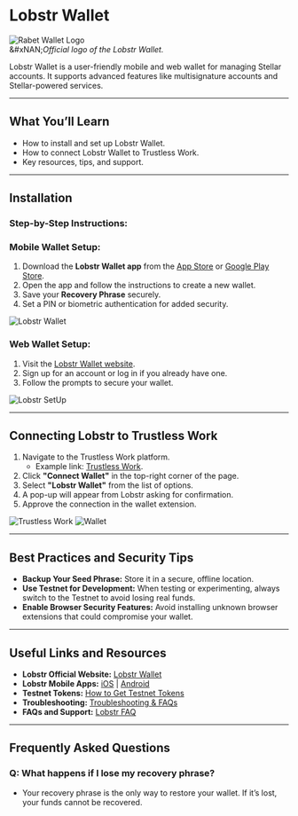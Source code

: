# Lobstr Wallet

![Rabet Wallet Logo](../images/lobstr-logo.png)\
&#xNAN;_&#x4F;fficial logo of the Lobstr Wallet._

Lobstr Wallet is a user-friendly mobile and web wallet for managing Stellar accounts. It supports advanced features like multisignature accounts and Stellar-powered services.

***

## **What You’ll Learn**

* How to install and set up Lobstr Wallet.
* How to connect Lobstr Wallet to Trustless Work.
* Key resources, tips, and support.

***

## **Installation**

### **Step-by-Step Instructions:**

### **Mobile Wallet Setup:**

1. Download the **Lobstr Wallet app** from the [App Store](https://apps.apple.com) or [Google Play Store](https://play.google.com).
2. Open the app and follow the instructions to create a new wallet.
3. Save your **Recovery Phrase** securely.
4. Set a PIN or biometric authentication for added security.

![Lobstr Wallet](../images/lobstr-preview.png)

### **Web Wallet Setup:**

1. Visit the [Lobstr Wallet website](https://lobstr.co/).
2. Sign up for an account or log in if you already have one.
3. Follow the prompts to secure your wallet.

![Lobstr SetUp](../images/lobstr-setup.png)

***

## **Connecting Lobstr to Trustless Work**

1. Navigate to the Trustless Work platform.
   * Example link: [Trustless Work](https://dapp.trustlesswork.com/).
2. Click **"Connect Wallet"** in the top-right corner of the page.
3. Select **"Lobstr Wallet"** from the list of options.
4. A pop-up will appear from Lobstr asking for confirmation.
5. Approve the connection in the wallet extension.

![Trustless Work](../images/trustless-work.png) ![Wallet](../images/wallet-select.png)

***

## **Best Practices and Security Tips**

* **Backup Your Seed Phrase:** Store it in a secure, offline location.
* **Use Testnet for Development:** When testing or experimenting, always switch to the Testnet to avoid losing real funds.
* **Enable Browser Security Features:** Avoid installing unknown browser extensions that could compromise your wallet.

***

## **Useful Links and Resources**

* **Lobstr Official Website:** [Lobstr Wallet](https://lobstr.co/)
* **Lobstr Mobile Apps:** [iOS](https://apps.apple.com) | [Android](https://play.google.com)
* **Testnet Tokens:** [How to Get Testnet Tokens](../../../using-the-dapp/testnet-tokens.md)
* **Troubleshooting:** [Troubleshooting & FAQs](../troubleshooting.md)
* **FAQs and Support:** [Lobstr FAQ](https://lobstr.co/faq)

***

## **Frequently Asked Questions**

### **Q: What happens if I lose my recovery phrase?**

* Your recovery phrase is the only way to restore your wallet. If it’s lost, your funds cannot be recovered.
